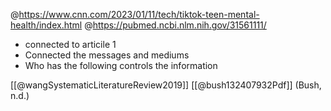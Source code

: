 @https://www.cnn.com/2023/01/11/tech/tiktok-teen-mental-health/index.html
@https://pubmed.ncbi.nlm.nih.gov/31561111/
 * connected to articile 1
 * Connected the messages and mediums
 * Who has the following controls the information

[[@wangSystematicLiteratureReview2019]]
[[@bush132407932Pdf]]
(Bush, n.d.)